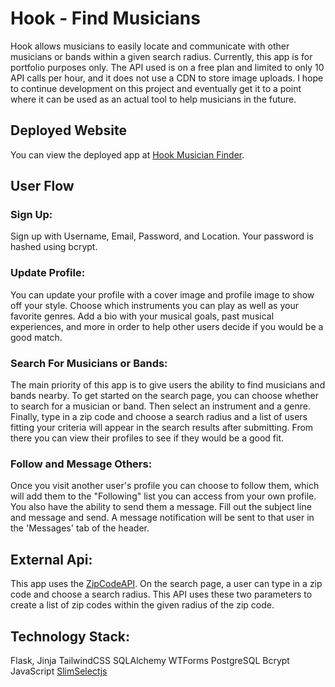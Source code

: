 # Hook - Find Musicians

Hook allows musicians to easily locate and communicate with other musicians or bands within a given search radius. Currently, this app is for portfolio purposes only. The API used is on a free plan and limited to only 10 API calls per hour, and it does not use a CDN to store image uploads. I hope to continue development on this project and eventually get it to a point where it can be used as an actual tool to help musicians in the future.

## Deployed Website
You can view the deployed app at [Hook Musician Finder](https://hook-musician-finder.herokuapp.com/). 

## User Flow

### Sign Up:
Sign up with Username, Email, Password, and Location. Your password is hashed using bcrypt.

### Update Profile:
You can update your profile with a cover image and profile image to show off your style. Choose which instruments you can play as well as your favorite genres. Add a bio with your musical goals, past musical experiences, and more in order to help other users decide if you would be a good match.

### Search For Musicians or Bands:
The main priority of this app is to give users the ability to find musicians and bands nearby. To get started on the search page, you can choose whether to search for a musician or band. Then select an instrument and a genre. Finally, type in a zip code and choose a search radius and a list of users fitting your criteria will appear in the search results after submitting. From there you can view their profiles to see if they would be a good fit.

### Follow and Message Others:
Once you visit another user's profile you can choose to follow them, which will add them to the "Following" list you can access from your own profile. You also have the ability to send them a message. Fill out the subject line and message and send. A message notification will be sent to that user in the 'Messages' tab of the header.

## External Api:
This app uses the [ZipCodeAPI](https://www.zipcodeapi.com/API#radius). On the search page, a user can type in a zip code and choose a search radius. This API uses these two parameters to create a list of zip codes within the given radius of the zip code.

## Technology Stack:
Flask, Jinja
TailwindCSS
SQLAlchemy
WTForms
PostgreSQL
Bcrypt
JavaScript
[SlimSelectjs](https://slimselectjs.com/)